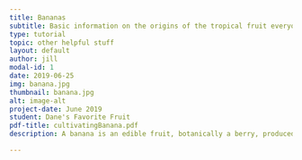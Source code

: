 ```yaml
---
title: Bananas
subtitle: Basic information on the origins of the tropical fruit everyone loves.
type: tutorial
topic: other helpful stuff
layout: default
author: jill
modal-id: 1
date: 2019-06-25
img: banana.jpg
thumbnail: banana.jpg
alt: image-alt
project-date: June 2019
student: Dane's Favorite Fruit
pdf-title: cultivatingBanana.pdf
description: A banana is an edible fruit, botanically a berry, produced by several kinds of large herbaceous flowering plants in the genus Musa. In some countries, bananas used for cooking may be called "plantains", distinguishing them from dessert bananas. The fruit is variable in size, color, and firmness, but is usually elongated and curved, with soft flesh rich in starch covered with a rind, which may be green, yellow, red, purple, or brown

---
```


<!-- standard blog post for the grid layout>